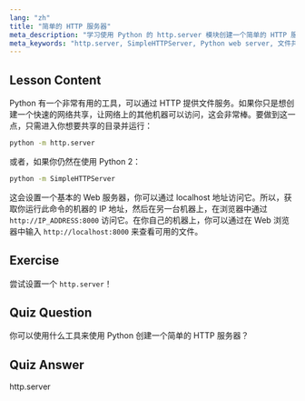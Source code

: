 ```yaml
---
lang: "zh"
title: "简单的 HTTP 服务器"
meta_description: "学习使用 Python 的 http.server 模块创建一个简单的 HTTP 服务器。通过这个适合初学者的 Linux 教程，快速在你的网络上共享文件。"
meta_keywords: "http.server, SimpleHTTPServer, Python web server, 文件共享，Linux 教程，初学者指南"
---
```


## Lesson Content

Python 有一个非常有用的工具，可以通过 HTTP 提供文件服务。如果你只是想创建一个快速的网络共享，让网络上的其他机器可以访问，这会非常棒。要做到这一点，只需进入你想要共享的目录并运行：

```bash
python -m http.server
```

或者，如果你仍然在使用 Python 2：

```bash
python -m SimpleHTTPServer
```

这会设置一个基本的 Web 服务器，你可以通过 localhost 地址访问它。所以，获取你运行此命令的机器的 IP 地址，然后在另一台机器上，在浏览器中通过 `http://IP_ADDRESS:8000` 访问它。在你自己的机器上，你可以通过在 Web 浏览器中输入 `http://localhost:8000` 来查看可用的文件。

## Exercise

尝试设置一个 `http.server`！

## Quiz Question

你可以使用什么工具来使用 Python 创建一个简单的 HTTP 服务器？

## Quiz Answer

http.server
